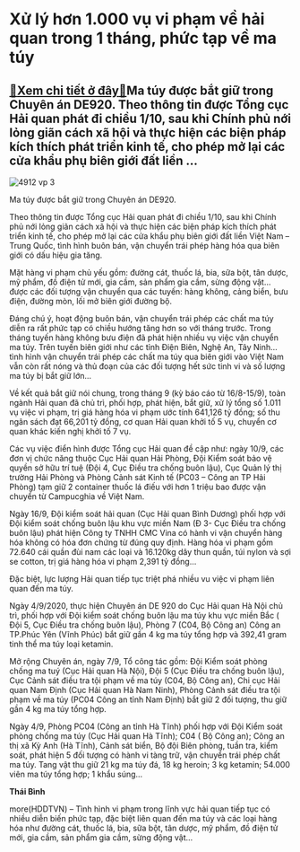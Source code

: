 Xử lý hơn 1.000 vụ vi phạm về hải quan trong 1 tháng, phức tạp về ma túy
========================================================================

[:gift:Xem chi tiết ở đây:gift:](https://hddtvn.com/xu-ly-hon-1-000-vu-vi-pham-ve-hai-quan-trong-1-thang-phuc-tap-ve-ma-tuy/)Ma túy được bắt giữ trong Chuyên án DE920. Theo thông tin được Tổng cục Hải quan phát đi chiều 1/10, sau khi Chính phủ nới lỏng giãn cách xã hội và thực hiện các biện pháp kích thích phát triển kinh tế, cho phép mở lại các cửa khẩu phụ biên giới đất liền …
----------------------------------------------------------------------------------------------------------------------------------------------------------------------------------------------------------------------------------------------------------------





![4912 vp 3](https://hddtvn.com/wp-content/uploads/2021/01/4912_VP_3.jpg "undefined")


Ma túy được bắt giữ trong Chuyên án DE920.



Theo thông tin được Tổng cục Hải quan phát đi chiều 1/10, sau khi Chính phủ nới lỏng giãn cách xã hội và thực hiện các biện pháp kích thích phát triển kinh tế, cho phép mở lại các cửa khẩu phụ biên giới đất liền Việt Nam – Trung Quốc, tình hình buôn bán, vận chuyển trái phép hàng hóa qua biên giới có dấu hiệu gia tăng.


Mặt hàng vi phạm chủ yếu gồm: đường cát, thuốc lá, bia, sữa bột, tân dược, mỹ phẩm, đồ điện tử mới, gia cầm, sản phẩm gia cầm, sừng động vật… được các đối tượng vận chuyển qua các tuyến: hàng không, cảng biển, bưu điện, đường mòn, lối mở biên giới đường bộ.


Đáng chú ý, hoạt động buôn bán, vận chuyển trái phép các chất ma túy diễn ra rất phức tạp có chiều hướng tăng hơn so với tháng trước. Trong tháng tuyến hàng không bưu điện đã phát hiện nhiều vụ việc vận chuyển ma túy. Trên tuyến biên giới như các tỉnh Điện Biên, Nghệ An, Tây Ninh… tình hình vận chuyển trái phép các chất ma túy qua biên giới vào Việt Nam vẫn còn rất nóng và thủ đoạn của các đối tượng hết sức tinh vi và số lượng ma túy bị bắt giữ lớn…


Về kết quả bắt giữ nói chung, trong tháng 9 (kỳ báo cáo từ 16/8-15/9), toàn ngành Hải quan đã chủ trì, phối hợp, phát hiện, bắt giữ, xử lý tổng số 1.011 vụ việc vi phạm, trị giá hàng hóa vi phạm ước tính 641,126 tỷ đồng; số thu ngân sách đạt 66,201 tỷ đồng, cơ quan Hải quan khởi tố 5 vụ, chuyển cơ quan khác kiến nghị khởi tố 7 vụ.


Các vụ việc điển hình được Tổng cục Hải quan đề cập như: ngày 10/9, các đơn vị chức năng thuộc Cục Hải quan Hải Phòng, Đội Kiểm soát bảo vệ quyền sở hữu trí tuệ (Đội 4, Cục Điều tra chống buôn lậu), Cục Quản lý thị trường Hải Phòng và Phòng Cảnh sát Kinh tế (PC03 – Công an TP Hải Phòng) tạm giữ 2 container thuốc lá điếu với hơn 1 triệu bao được vận chuyển từ Campucghia về Việt Nam.


Ngày 16/9, Đội kiểm soát hải quan (Cục Hải quan Bình Dương) phối hợp với Đội kiểm soát chống buôn lậu khu vực miền Nam (Đ 3- Cục Điều tra chống buôn lậu) phát hiện Công ty TNHH CMC Vina có hành vi vận chuyển hàng hóa không có hóa đơn chứng từ đúng quy định. Hàng hóa vi phạm gồm 72.640 cái quần đùi nam các loại và 16.120kg dây thun quần, túi nylon và sợi se cotton, trị giá hàng hóa vi phạm 2,391 tỷ đồng…


Đặc biệt, lực lượng Hải quan tiếp tục triệt phá nhiều vu việc vi phạm liên quan đến ma túy.


Ngày 4/9/2020, thực hiện Chuyên án DE 920 do Cục Hải quan Hà Nội chủ trì, phối hợp với Đội kiểm soát chống buôn lậu ma túy khu vực miền Bắc ( Đội 5, Cục Điều tra chống buôn lậu), Phòng 7 (C04, Bộ Công an) Công an TP.Phúc Yên (Vĩnh Phúc) bắt giữ gần 4 kg ma túy tổng hợp và 392,41 gram tinh thể ma túy loại ketamin.


Mở rộng Chuyên án, ngày 7/9, Tổ công tác gồm: Đội Kiểm soát phòng chống ma tuý (Cục Hải quan Hà Nội), Đội 5 (Cục Điều tra chống buôn lậu), Cục Cảnh sát điều tra tội phạm về ma túy (C04, Bộ Công an), Chi cục Hải quan Nam Định (Cục Hải quan Hà Nam Ninh), Phòng Cảnh sát điều tra tội phạm về ma túy (PC04 Công an tỉnh Nam Định) bắt giữ 2 đối tượng, thu giữ gần 4 kg ma túy tổng hợp.


Ngày 4/9, Phòng PC04 (Công an tỉnh Hà Tĩnh) phối hợp với Đội Kiểm soát phòng chống ma túy (Cục Hải quan Hà Tĩnh); C04 ( Bộ Công an); Công an thị xã Kỳ Anh (Hà Tĩnh), Cảnh sát biển, Bộ đội Biên phòng, tuần tra, kiểm soát, phát hiện 5 đối tượng có hành vi tàng trữ, vận chuyển trái phép chất ma túy. Tang vật thu giữ 21 kg ma túy đá, 18 kg heroin; 3 kg ketamin; 54.000 viên ma túy tổng hợp; 1 khẩu súng…




**Thái Bình**



more(HDDTVN) – Tình hình vi phạm trong lĩnh vực hải quan tiếp tục có nhiều diễn biến phức tạp, đặc biệt liên quan đến ma túy và các loại hàng hóa như đường cát, thuốc lá, bia, sữa bột, tân dược, mỹ phẩm, đồ điện tử mới, gia cầm, sản phẩm gia cầm, sừng động vật…

